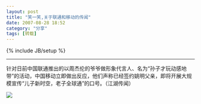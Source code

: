 ```yaml
---
layout: post
title: "笑一笑,关于联通和移动的传闻"
date: 2007-08-28 18:52
category: "分享"
tags: [转载]
---
```

{% include JB/setup %}

----------------

针对日前中国联通推出的以周杰伦的爷爷做形象代言人、名为“孙子才玩动感地带”的活动，中国移动立即做出反应，他们声称已经签约姚明父亲，即将开展大规模宣传“儿子新时空，老子全球通”的口号。（江湖传闻）  
  
  
[![](http://it.people.com.cn/mediafile/200605/30/F200605300912332053526075.jpg)](http://it.people.com.cn/mediafile/200605/30/F200605300912332053526075.jpg)
